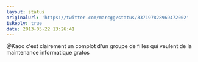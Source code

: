 ```yaml
---
layout: status
originalUrl: 'https://twitter.com/marcgg/status/337197828969472002'
isReply: true
date: 2013-05-22 13:26:41
---
```


@Kaoo c'est clairement un complot d'un groupe de filles qui veulent de la maintenance informatique gratos
